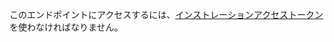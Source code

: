 このエンドポイントにアクセスするには、[インストレーションアクセストークン](/apps/building-github-apps/authenticating-with-github-apps/#authenticating-as-an-installation)を使わなければなりません。
